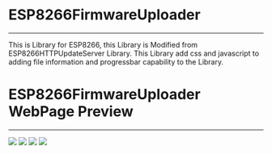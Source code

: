 # ESP8266FirmwareUploader
<hr/>
This is Library for ESP8266, this Library is Modified from ESP8266HTTPUpdateServer Library.
This Library add css and javascript to adding file information and progressbar capability to the Library.

# ESP8266FirmwareUploader WebPage Preview
<hr/>
<p>
<p >
  <img src="https://github.com/Kecubunk/"/>
  <img src="https://github.com/Kecubunk/"/>
  <img src="https://github.com/Kecubunk/"/>
  <img src="https://github.com/Kecubunk/"/>
</p>
</p>

